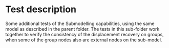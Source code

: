 <!---
  SPDX-FileCopyrightText: 2023 SAP SE

  SPDX-License-Identifier: Apache-2.0

  This file is part of FEDEM - https://openfedem.org
--->

# Test description

Some additional tests of the Submodelling capabilities, using the same model
as described in the parent folder. The tests in this sub-folder work together
to verify the consistency of the displacement recovery on groups,
when some of the group nodes also are external nodes on the sub-model.
